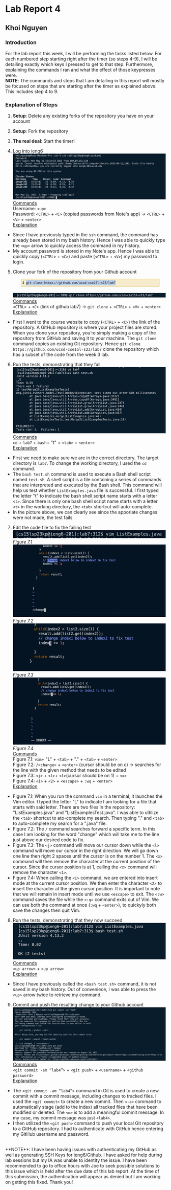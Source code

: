 # Lab Report 4
## Khoi Nguyen
### Introduction
For the lab report this week, I will be performing the tasks listed below. For each numbered step starting right after the timer (so steps 4-9), I will be detailing exactly which keys I pressed to get to that step. Furthermore, explaining the commands I ran and what the effect of those keypresses were. <br>
**NOTE**: The commands and steps that I am detailing in this report will mostly be focused on steps that are starting after the timer as explained above. This includes step 4 to 9. <br>

### Explanation of Steps
1. **Setup**: Delete any existing forks of the repository you have on your account
2. **Setup**: Fork the repository
3. **The real deal**: Start the timer!

4. Log into ieng6 <br>
![image](lab4_1.jpg)<br>
<u> Commands </u> <br>
Username: `<up>` <br>
Password: `<CTRL>` + `<C>` (copied passwords from Note's app) -> `<CTRL>` + `<V>` + `<enter>` <br>
<u> Explanation </u> <br>
- Since I have previously typed in the `ssh` command, the command has already been stored in my bash history. Hence I was able to quickly type the `<up>` arrow to quickly access the command in my history.
- My account password is stored in my Note's app. Hence I was able to quickly copy (`<CTRL>` + `<C>`) and paste (`<CTRL>` + `<V>`) my password to login.

5. Clone your fork of the repository from your Github account <br>
![image](lab4_2.1.jpg)<br>
![image](lab4_2.2.jpg)<br>
<u> Commands </u> <br>
`<CTRL>` + `<C>` (link of github lab7) -> `git clone` +  `<CTRL>` + `<V>` + `<enter>` <br>
<u> Explanation </u> <br>
- First I went to the course website to copy (`<CTRL>` + `<C>`) the link of the repository. A GitHub repository is where your project files are stored. When you clone your repository, you’re simply making a copy of the repository from GitHub and saving it to your machine. The `git clone` command copies an existing Git repository. Hence `git clone https://github.com/ucsd-cse15l-s23/lab7` clone the repository which has a subset of the code from the week 3 lab. 

6. Run the tests, demonstrating that they fail <br>
![image](lab4_3.jpg)<br>
<u> Commands </u> <br>
`cd` + `lab7` + `bash`+ "t" + `<tab>` + `<enter>` <br>
<u> Explanation </u> <br>
- First we need to make sure we are in the correct directory. The target directory is `lab7`. To change the working directory, I used the `cd` command.
- The `bash test.sh` command is used to execute a Bash shell script named `test.sh`. A shell script is a file containing a series of commands that are interpreted and executed by the Bash shell. This command will help us test whether `ListExamples.java` file is successful. I first typed the letter "t" to indicate the bash shell script name starts with a letter `<t>`. Since there is only one bash shell script name starts with a letter `<t>` in the working directory, the `<tab>` shortcut will auto-complete.
- In the picture above, we can clearly see since the apporiate changes were not made, the test fails.

7. Edit the code file to fix the failing test <br>
![image](lab4_6.4.jpg)<br>
*Figure 7.1* <br>
![image](lab4_6.1.jpg)<br>
*Figure 7.2* <br>
![image](lab4_6.2.jpg)<br>
*Figure 7.3* <br>
![image](lab4_6.3.jpg)<br>
*Figure 7.4* <br>
<u> Commands </u> <br>
Figure 7.1: `vim`+ "L" + `<tab>` + "." + `<tab>` + `<enter>` <br>
Figure 7.2: `/<change>` + `<enter>` (cursor should be on c) -> searches for the line with the given method that needs to be edited <br>
Figure 7.3: `<j>` + `<l>`+ `<l>`(cursor should be on 1) + `<x>` <br>
Figure 7.4: `<i>` + `<2>` + `<escape>` + `:wq` + `<enter>` <br>
<u> Explanation </u> <br>
- Figure 7.1: When you run the command `vim` in a terminal, it launches the Vim editor. I typed the letter "L" to indicate I am looking for a file that starts with said letter. There are two files in the repository: "ListExamples.java" and "ListExamplesTest.java". I was able to ultilize the `<tab>` shortcut to ato-complete my search. Then typing "." and `<tab>` to auto-complete my search for a ".java" file. 
- Figure 7.2: The `/` command searches forward a specific term. In this case I am looking for the word "change" which will take me to the line just above our desired code to fix. 
- Figure 7.3: The `<j>` command will move our cursor down while the `<l>` command will move our cursor in the right direction. We will go down one line then right 2 spaces until the cursor is on the number 1. The `<x>` command will then remove the character at the current position of the cursor. Since the cursor position is at 1, calling the `<x>` command will remove the character `<1>`.
- Figure 7.4: When calling the `<i>` command, we are entered into insert mode at the current cursor position. We then enter the character `<2>` to insert the character at the given cursor position. It is important to note that we will remain in insert mode until we use `<escape>` to exit. The `<:w>` command saves the file while the `<:q>` command exits out of Vim. We can use both the command at once (`:wq` + `<enter>`), to quickyly both save the changes then quit Vim.

8. Run the tests, demonstrating that they now succeed <br>
![image](lab4_4.jpg) <br> 
<u> Commands </u> <br>
`<up arrow>` + `<up arrow>` <br>
<u> Explanation </u> <br>
- Since I have previously called the `<bash test.sh>` command, it is not saved in my bash history. Out of conveniece, I was able to press the `<up>` arrow twice to retrieve my command.

9. Commit and push the resulting change to your Github account <br>
![image](lab4_5.jpg) <br> 
<u> Commands </u> <br>
`<git commit -am “lab4”>` + `<git push>` + `<username>` + `<github password>` <br>
<u> Explanation </u> <br>
- The `<git commit -am “lab4”>` command in Git is used to create a new commit with a commit message, including changes to tracked files. I used the `<git commit>` to create a new commit. Then `<-a>` command to automatically stage (add to the index) all tracked files that have been modified or deleted. The `<m>` is to add a meaningful commit message. In my case, my commit message was just `<lab4>`.
- I then utilized the `<git push>` command to push your local Git repository to a GitHub repository. I had to authenticate with GitHub hence entering my GitHub username and password. 
<br>
**NOTE**: I have been having issues with authenticating my GitHub as well as generating SSH Keys for ieng6/Github. I have asked for help during lab sessions but my IA was unable to identity the issue. I have been recommended to go to office hours with Joe to seek possible solutions to this issue which is held after the due date of this lab report. At the time of this submission, the authentication will appear as denied but I am working on getting this fixed. Thank you! <br>
